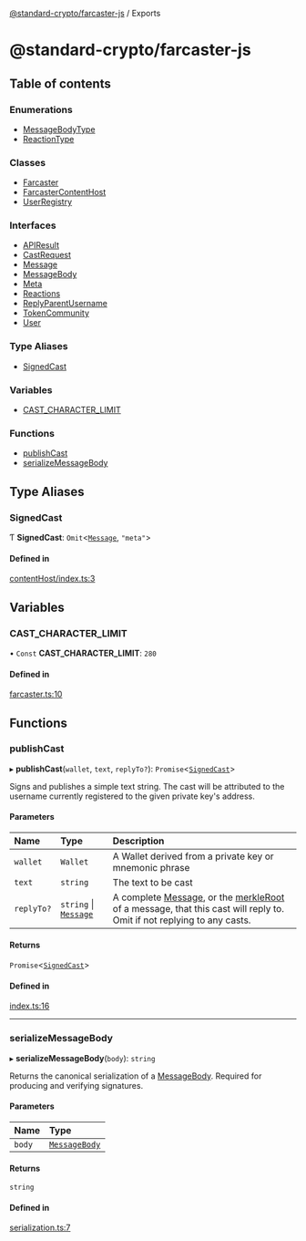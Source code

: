 [@standard-crypto/farcaster-js](README.md) / Exports

# @standard-crypto/farcaster-js

## Table of contents

### Enumerations

- [MessageBodyType](enums/MessageBodyType.md)
- [ReactionType](enums/ReactionType.md)

### Classes

- [Farcaster](classes/Farcaster.md)
- [FarcasterContentHost](classes/FarcasterContentHost.md)
- [UserRegistry](classes/UserRegistry.md)

### Interfaces

- [APIResult](interfaces/APIResult.md)
- [CastRequest](interfaces/CastRequest.md)
- [Message](interfaces/Message.md)
- [MessageBody](interfaces/MessageBody.md)
- [Meta](interfaces/Meta.md)
- [Reactions](interfaces/Reactions.md)
- [ReplyParentUsername](interfaces/ReplyParentUsername.md)
- [TokenCommunity](interfaces/TokenCommunity.md)
- [User](interfaces/User.md)

### Type Aliases

- [SignedCast](modules.md#signedcast)

### Variables

- [CAST\_CHARACTER\_LIMIT](modules.md#cast_character_limit)

### Functions

- [publishCast](modules.md#publishcast)
- [serializeMessageBody](modules.md#serializemessagebody)

## Type Aliases

### SignedCast

Ƭ **SignedCast**: `Omit`<[`Message`](interfaces/Message.md), ``"meta"``\>

#### Defined in

[contentHost/index.ts:3](https://github.com/standard-crypto/farcaster-js/blob/main/src/contentHost/index.ts#L3)

## Variables

### CAST\_CHARACTER\_LIMIT

• `Const` **CAST\_CHARACTER\_LIMIT**: ``280``

#### Defined in

[farcaster.ts:10](https://github.com/standard-crypto/farcaster-js/blob/main/src/farcaster.ts#L10)

## Functions

### publishCast

▸ **publishCast**(`wallet`, `text`, `replyTo?`): `Promise`<[`SignedCast`](modules.md#signedcast)\>

Signs and publishes a simple text string.
The cast will be attributed to the username currently registered
to the given private key's address.

#### Parameters

| Name | Type | Description |
| :------ | :------ | :------ |
| `wallet` | `Wallet` | A Wallet derived from a private key or mnemonic phrase |
| `text` | `string` | The text to be cast |
| `replyTo?` | `string` \| [`Message`](interfaces/Message.md) | A complete [Message](interfaces/Message.md), or the [merkleRoot](interfaces/Message.md#merkleroot) of a message, that this cast will reply to. Omit if not replying to any casts. |

#### Returns

`Promise`<[`SignedCast`](modules.md#signedcast)\>

#### Defined in

[index.ts:16](https://github.com/standard-crypto/farcaster-js/blob/main/src/index.ts#L16)

___

### serializeMessageBody

▸ **serializeMessageBody**(`body`): `string`

Returns the canonical serialization of a [MessageBody](interfaces/MessageBody.md).
Required for producing and verifying signatures.

#### Parameters

| Name | Type |
| :------ | :------ |
| `body` | [`MessageBody`](interfaces/MessageBody.md) |

#### Returns

`string`

#### Defined in

[serialization.ts:7](https://github.com/standard-crypto/farcaster-js/blob/main/src/serialization.ts#L7)
